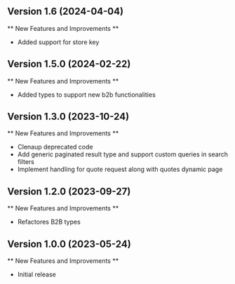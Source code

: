 
## Version 1.6 (2024-04-04)

** New Features and Improvements **

- Added support for store key

## Version 1.5.0 (2024-02-22)

** New Features and Improvements **

- Added types to support new b2b functionalities 

## Version 1.3.0 (2023-10-24)

** New Features and Improvements **

- Clenaup deprecated code
- Add generic paginated result type and support custom queries in search filters
- Implement handling for quote request along with quotes dynamic page

## Version 1.2.0 (2023-09-27)

** New Features and Improvements **
- Refactores B2B types

## Version 1.0.0 (2023-05-24)

** New Features and Improvements **

- Initial release
